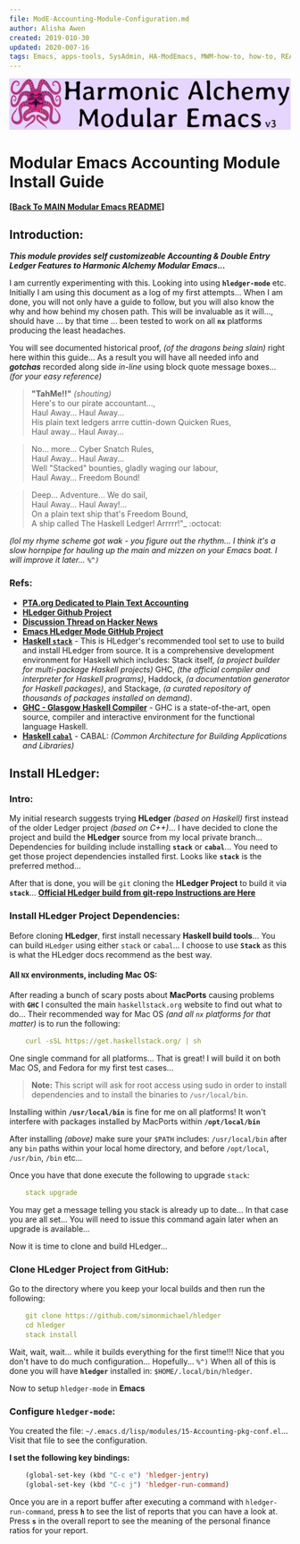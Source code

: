 ```yaml
---
file: ModE-Accounting-Module-Configuration.md
author: Alisha Awen
created: 2019-010-30
updated: 2020-007-16
tags: Emacs, apps-tools, SysAdmin, HA-ModEmacs, MWM-how-to, how-to, README 
---
```

<!-- #Emacs #apps-tools #SysAdmin #HA-ModEmacs #MWM-how-to #how-to #README -->

![Banner](./media/Modular-Emacs-Github-Banner-v3.png)

# Modular Emacs Accounting Module Install Guide

**[\[Back To MAIN Modular Emacs README\]](../README.md)**

## Introduction:

**_This module provides self customizeable Accounting & Double Entry Ledger Features to Harmonic Alchemy Modular Emacs..._**

I am currently experimenting with this.  Looking into using **`hledger-mode`** etc. Initially I am using this document as a log of my first attempts...  When I am done, you will not only have a guide to follow, but you will also know the why and how behind my chosen path.  This will be invaluable as it will..., should have ... by that time ... been tested to work on all **`nx`** platforms producing the least headaches.  

You will see documented historical proof, _(of the dragons being slain)_ right here within this guide... As a result you will have all needed info and **_gotchas_** recorded along side _in-line_ using block quote message boxes... _(for your easy reference)_

> **"TahMe!!"** _(shouting)_   
Here's to our pirate accountant...,   
Haul Away... Haul Away...   
His plain text ledgers arrre cuttin-down Quicken Rues,   
Haul away... Haul Away...   

> No...  more...  Cyber Snatch Rules,  
Haul Away... Haul Away...   
Well "Stacked" bounties, gladly waging our labour,   
Haul Away... Freedom Bound!   

> Deep... Adventure... We do sail,   
Haul Away... Haul Away!...  
On a plain text ship that's Freedom Bound,   
A ship called The Haskell Ledger! Arrrrr!"_ :octocat: 

_(lol my rhyme scheme got wak - you figure out the rhythm... I think it's a slow hornpipe for hauling up the main and mizzen on your Emacs boat.  I will improve it later... `%^)`_

### Refs:
- **[PTA.org Dedicated to Plain Text Accounting](https://plaintextaccounting.org/)**
- **[HLedger Github Project](https://github.com/simonmichael/hledger)**
- **[Discussion Thread on Hacker News](https://news.ycombinator.com/item?id=13566147)**
- **[Emacs HLedger Mode GitHub Project](https://github.com/narendraj9/hledger-mode)**
- **[Haskell `stack`](https://tech.fpcomplete.com/haskell/get-started)** - This is HLedger's recommended tool set to use to build and install HLedger from source. It is a comprehensive development environment for Haskell which includes: 
Stack itself, _(a project builder for multi-package Haskell projects)_
GHC, _(the official compiler and interpreter for Haskell programs)_,
Haddock, _(a documentation generator for Haskell packages)_, and 
Stackage, _(a curated repository of thousands of packages installed on demand)_.
- **[GHC - Glasgow Haskell Compiler](https://www.haskell.org/ghc/)** - GHC is a state-of-the-art, open source, compiler and interactive environment for the functional language Haskell.
- **[Haskell `cabal`](https://www.haskell.org/cabal/)** -  CABAL: _(Common Architecture for Building Applications and Libraries)_

## Install HLedger:

### Intro:

My initial research suggests trying **HLedger** _(based on Haskell)_ first instead of the older Ledger project _(based on C++)_... I have decided to clone the project and build the **HLedger** source from my local private branch...  Dependencies for building include installing **`stack`** or **`cabal`**... You need to get those project dependencies installed first. Looks like **`stack`** is the preferred method...

After that is done, you will be `git` cloning the **HLedger Project** to build it via **`stack`**... **[Official HLedger build from git-repo Instructions are Here](https://hledger.org/download.html#building-the-development-version)**

### Install HLedger Project Dependencies:

Before cloning **HLedger**, first install necessary **Haskell build tools**... You can build `HLedger` using either `stack` or `cabal`...  I choose to use **`Stack`** as this is what the HLedger docs recommend as the best way.

#### All `NX` environments, including Mac OS:

After reading a bunch of scary posts about **MacPorts** causing problems with **`GHC`** I consulted the main `haskellstack.org` website to find out what to do... Their recommended way for Mac OS _(and all `nx` platforms for that matter)_ is to run the following:

```yaml
    curl -sSL https://get.haskellstack.org/ | sh
``` 
One single command for all platforms... That is great! I will build it on both Mac OS, and Fedora for my first test cases...

> **Note:** This script will ask for root access using sudo in order to install dependencies and to install the binaries to `/usr/local/bin`.

Installing within **`/usr/local/bin`** is fine for me on all platforms!  It won't interfere with packages installed by MacPorts within **`/opt/local/bin`**  

After installing _(above)_ make sure your `$PATH` includes: `/usr/local/bin` after any `bin` paths within your local home directory, and before `/opt/local`, `/usr/bin`, `/bin` etc...

Once you have that done execute the following to upgrade `stack`:

```yaml
    stack upgrade
```

You may get a message telling you stack is already up to date... In that case you are all set... You will need to issue this command again later when an upgrade is available...

Now it is time to clone and build HLedger...



### Clone HLedger Project from GitHub:

Go to the directory where you keep your local builds and then run the following:

```yaml
    git clone https://github.com/simonmichael/hledger
    cd hledger
    stack install
```

Wait, wait, wait... while it builds everything for the first time!!! Nice that you don't have to do much configuration... Hopefully... `%^)` When all of this is done you will have **`hledger`** installed in: `$HOME/.local/bin/hledger`.

Now to setup `hledger-mode` in **Emacs**

### Configure `hledger-mode`:

You created the file: `~/.emacs.d/lisp/modules/15-Accounting-pkg-conf.el`... Visit that file to see the configuration.

**I set the following key bindings:**

```lisp
    (global-set-key (kbd "C-c e") 'hledger-jentry)
    (global-set-key (kbd "C-c j") 'hledger-run-command)
```

Once you are in a report buffer after executing a command with `hledger-run-command`, press **`h`** to see the list of reports that you can have a look at. Press **`s`** in the overall report to see the meaning of the personal finance ratios for your report.


